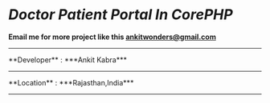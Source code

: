# ***Doctor Patient Portal In CorePHP***

**Email me for more project like this [ankitwonders@gmail.com](ankitswonders@gmail.com)**
<hr>
**Developer** : ***Ankit Kabra*** <br/>
<hr>
**Location**  : ***Rajasthan,India***
<hr>
